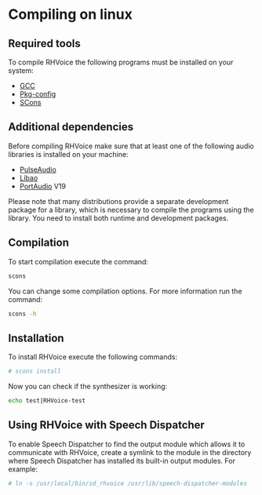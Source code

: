 # Compiling on linux

## Required tools

To compile RHVoice the following programs must be installed on your system:

* [GCC](https://gcc.gnu.org)
* [Pkg-config](https://www.freedesktop.org/wiki/Software/pkg-config/)
* [SCons](https://www.scons.org)

## Additional dependencies

Before compiling RHVoice make sure that at least one of the following
audio libraries is installed on your machine:

* [PulseAudio](https://www.freedesktop.org/wiki/Software/PulseAudio/)
* [Libao](https://www.xiph.org/ao/)
* [PortAudio](http://www.portaudio.com) V19

Please note that many distributions provide a separate development package
for a library, which is necessary to compile the programs using the
library. You need to install both runtime and development packages.

## Compilation

To start compilation execute the command:

```bash
scons
```

You can change some compilation options. For more information run the command:

```bash
scons -h
```

## Installation

To install RHVoice execute the following commands:

```bash
# scons install
```

Now you can check if the synthesizer is working:

```bash
echo test|RHVoice-test
```

## Using RHVoice with Speech Dispatcher

To enable Speech Dispatcher to find the output module which allows it to
communicate with RHVoice, create a symlink
to the module in the directory where Speech Dispatcher has installed its
built-in output modules.
For example:

```bash
# ln -s /usr/local/bin/sd_rhvoice /usr/lib/speech-dispatcher-modules
```

